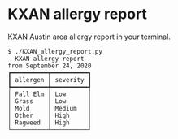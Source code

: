 # KXAN allergy report

KXAN Austin area allergy report in your terminal.

```console
$ ./KXAN_allergy_report.py
  KXAN allergy report  
from September 24, 2020
┏━━━━━━━━━━┳━━━━━━━━━━┓
┃ allergen ┃ severity ┃
┡━━━━━━━━━━╇━━━━━━━━━━┩
│ Fall Elm │ Low      │
│ Grass    │ Low      │
│ Mold     │ Medium   │
│ Other    │ High     │
│ Ragweed  │ High     │
└──────────┴──────────┘
```

